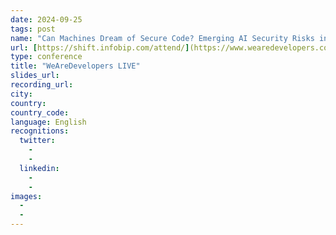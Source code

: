 ```yaml
---
date: 2024-09-25
tags: post
name: "Can Machines Dream of Secure Code? Emerging AI Security Risks in LLM-driven Developer"
url: [https://shift.infobip.com/attend/](https://www.wearedevelopers.com/en/live-events/7/data-and-security-day-september-2024)
type: conference
title: "WeAreDevelopers LIVE"
slides_url:
recording_url: 
city: 
country: 
country_code: 
language: English
recognitions:
  twitter:
    - 
    - 
  linkedin:
    - 
    - 
images:
  - 
  - 
---
```

